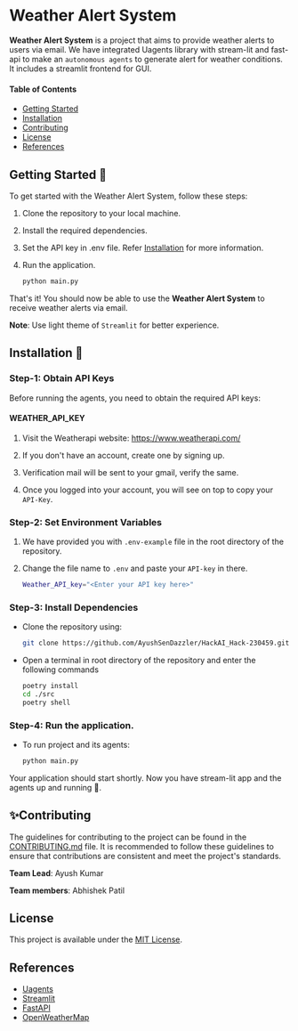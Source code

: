 # Weather Alert System

**Weather Alert System** is a project that aims to provide weather alerts to users via email. We have integrated Uagents library with stream-lit and fast-api to make an `autonomous agents` to generate alert for weather conditions. It includes a streamlit frontend for GUI.


#### Table of Contents
* [Getting Started](#getting-started)
* [Installation](#installation)
* [Contributing](#contributing)
* [License](#license)
* [References](#references)

## Getting Started 🤖
To get started with the Weather Alert System, follow these steps:

1. Clone the repository to your local machine.
2. Install the required dependencies.
3. Set the API key in .env file. Refer [Installation](#installation) for more information.
3. Run the application.
   
   ```bash
   python main.py
   ```

That's it! You should now be able to use the **Weather Alert System** to receive weather alerts via email.

**Note**:  Use light theme of `Streamlit` for better experience.



## Installation 🎁

### Step-1: Obtain API Keys
Before running the agents, you need to obtain the required API keys:

#### WEATHER_API_KEY

1. Visit the Weatherapi website: https://www.weatherapi.com/
   
2. If you don't have an account, create one by signing up.
   
3. Verification mail will be sent to your gmail, verify the same.
   
4. Once you logged into your account, you will see on top to copy your `API-Key`.
   
### Step-2: Set Environment Variables
1. We have provided you with `.env-example` file in the root directory of the repository.
2. Change the file name to `.env` and paste your `API-key` in there.
   
   ```bash
   Weather_API_key="<Enter your API key here>"
   ```
### Step-3: Install Dependencies
* Clone the repository using:
  
   ```bash
   git clone https://github.com/AyushSenDazzler/HackAI_Hack-230459.git
   ```
* Open a terminal in root directory of the repository and enter the following commands
  
  ```bash
  poetry install
  cd ./src
  poetry shell
  ```
### Step-4: Run the application.
* To run project and its agents:

  ```bash  
  python main.py
  ```
Your application should start shortly. Now you have stream-lit app and the agents up and running 🎉.

## ✨Contributing
The guidelines for contributing to the project can be found in the [CONTRIBUTING.md]() file. It is recommended to follow these guidelines to ensure that contributions are consistent and meet the project's standards.

**Team Lead**:  Ayush Kumar
   
**Team members**: Abhishek Patil

## License
This project is available under the [MIT License](
).
## References

* [Uagents](https://fetch.ai/docs)
* [Streamlit](https://docs.streamlit.io/)
* [FastAPI](https://fastapi.tiangolo.com/)
* [OpenWeatherMap](https://openweathermap.org/api)

